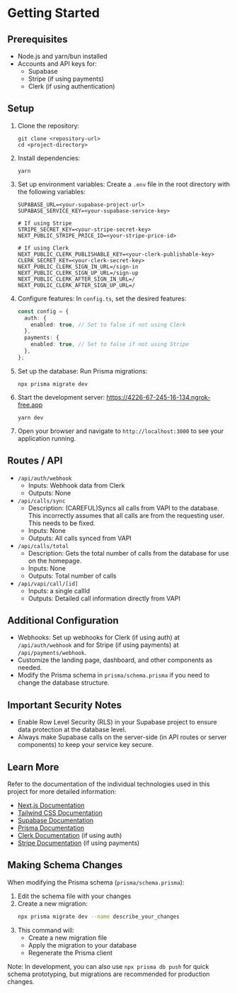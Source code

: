 # Getting Started

## Prerequisites

- Node.js and yarn/bun installed
- Accounts and API keys for:
  - Supabase
  - Stripe (if using payments)
  - Clerk (if using authentication)

## Setup

1. Clone the repository:

   ```
   git clone <repository-url>
   cd <project-directory>
   ```

2. Install dependencies:

   ```
   yarn
   ```

3. Set up environment variables:
   Create a `.env` file in the root directory with the following variables:

   ```
   SUPABASE_URL=<your-supabase-project-url>
   SUPABASE_SERVICE_KEY=<your-supabase-service-key>

   # If using Stripe
   STRIPE_SECRET_KEY=<your-stripe-secret-key>
   NEXT_PUBLIC_STRIPE_PRICE_ID=<your-stripe-price-id>

   # If using Clerk
   NEXT_PUBLIC_CLERK_PUBLISHABLE_KEY=<your-clerk-publishable-key>
   CLERK_SECRET_KEY=<your-clerk-secret-key>
   NEXT_PUBLIC_CLERK_SIGN_IN_URL=/sign-in
   NEXT_PUBLIC_CLERK_SIGN_UP_URL=/sign-up
   NEXT_PUBLIC_CLERK_AFTER_SIGN_IN_URL=/
   NEXT_PUBLIC_CLERK_AFTER_SIGN_UP_URL=/
   ```

4. Configure features:
   In `config.ts`, set the desired features:

   ```typescript
   const config = {
     auth: {
       enabled: true, // Set to false if not using Clerk
     },
     payments: {
       enabled: true, // Set to false if not using Stripe
     },
   };
   ```

5. Set up the database:
   Run Prisma migrations:

   ```
   npx prisma migrate dev
   ```

6. Start the development server:
   https://4226-67-245-16-134.ngrok-free.app

   ```
   yarn dev
   ```

7. Open your browser and navigate to `http://localhost:3000` to see your application running.

## Routes / API

- `/api/auth/webhook`
  - Inputs: Webhook data from Clerk
  - Outputs: None
- `/api/calls/sync`
  - Description: (CAREFUL)Syncs all calls from VAPI to the database. This incorrectly assumes that all calls are from the requesting user. This needs to be fixed.
  - Inputs: None
  - Outputs: All calls synced from VAPI
- `/api/calls/total`
  - Description: Gets the total number of calls from the database for use on the homepage.
  - Inputs: None
  - Outputs: Total number of calls
- `/api/vapi/call/[id]`
  - Inputs: a single callId
  - Outputs: Detailed call information directly from VAPI

## Additional Configuration

- Webhooks: Set up webhooks for Clerk (if using auth) at `/api/auth/webhook` and for Stripe (if using payments) at `/api/payments/webhook`.
- Customize the landing page, dashboard, and other components as needed.
- Modify the Prisma schema in `prisma/schema.prisma` if you need to change the database structure.

## Important Security Notes

- Enable Row Level Security (RLS) in your Supabase project to ensure data protection at the database level.
- Always make Supabase calls on the server-side (in API routes or server components) to keep your service key secure.

## Learn More

Refer to the documentation of the individual technologies used in this project for more detailed information:

- [Next.js Documentation](https://nextjs.org/docs)
- [Tailwind CSS Documentation](https://tailwindcss.com/docs)
- [Supabase Documentation](https://supabase.io/docs)
- [Prisma Documentation](https://www.prisma.io/docs)
- [Clerk Documentation](https://clerk.dev/docs) (if using auth)
- [Stripe Documentation](https://stripe.com/docs) (if using payments)

## Making Schema Changes

When modifying the Prisma schema (`prisma/schema.prisma`):

1. Edit the schema file with your changes
2. Create a new migration:
   ```bash
   npx prisma migrate dev --name describe_your_changes
   ```
3. This command will:
   - Create a new migration file
   - Apply the migration to your database
   - Regenerate the Prisma client

Note: In development, you can also use `npx prisma db push` for quick schema prototyping, but migrations are recommended for production changes.

